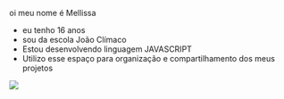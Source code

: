 oi meu nome é Mellissa 

- eu tenho 16 anos 
- sou da escola João Clímaco 
- Estou desenvolvendo linguagem JAVASCRIPT
- Utilizo esse espaço para organização e compartilhamento dos meus projetos

![](https://media1.tenor.com/m/GgnO9RWEavwAAAAC/sarcasm-sarcastic.gif)
